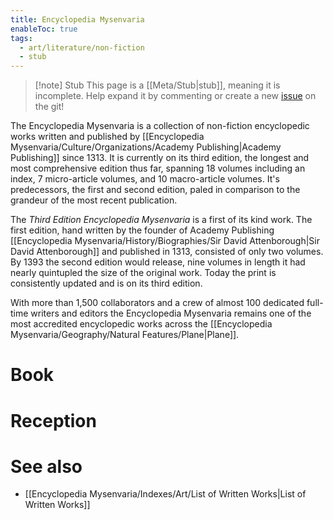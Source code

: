 ```yaml
---
title: Encyclopedia Mysenvaria
enableToc: true
tags:
  - art/literature/non-fiction
  - stub
---
```


> [!note] Stub
> This page is a [[Meta/Stub|stub]], meaning it is incomplete. Help expand it by commenting or create a new [issue](https://github.com/RagtimeGal/quartz--encyclopedia-mysenvaria/issues/new/choose) on the git!


The Encyclopedia Mysenvaria is a collection of non-fiction encyclopedic works written and published by [[Encyclopedia Mysenvaria/Culture/Organizations/Academy Publishing|Academy Publishing]] since 1313. It is currently on its third edition, the longest and most comprehensive edition thus far, spanning 18 volumes including an index, 7 micro-article volumes, and 10 macro-article volumes. It's predecessors, the first and second edition, paled in comparison to the grandeur of the most recent publication.

The *Third Edition Encyclopedia Mysenvaria* is a first of its kind work. The first edition, hand written by the founder of Academy Publishing [[Encyclopedia Mysenvaria/History/Biographies/Sir David Attenborough|Sir David Attenborough]] and published in 1313, consisted of only two volumes. By 1393 the second edition would release, nine volumes in length it had nearly quintupled the size of the original work. Today the print is consistently updated and is on its third edition.

With more than 1,500 collaborators and a crew of almost 100 dedicated full-time writers and editors the Encyclopedia Mysenvaria remains one of the most accredited encyclopedic works across the [[Encyclopedia Mysenvaria/Geography/Natural Features/Plane|Plane]].
# Book

# Reception

# See also
- [[Encyclopedia Mysenvaria/Indexes/Art/List of Written Works|List of Written Works]]